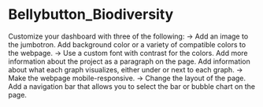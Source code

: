 # Bellybutton_Biodiversity

Customize your dashboard with three of the following:
-> Add an image to the jumbotron.
Add background color or a variety of compatible colors to the webpage.
-> Use a custom font with contrast for the colors.
Add more information about the project as a paragraph on the page.
Add information about what each graph visualizes, either under or next to each graph.
-> Make the webpage mobile-responsive.
-> Change the layout of the page.
Add a navigation bar that allows you to select the bar or bubble chart on the page.
